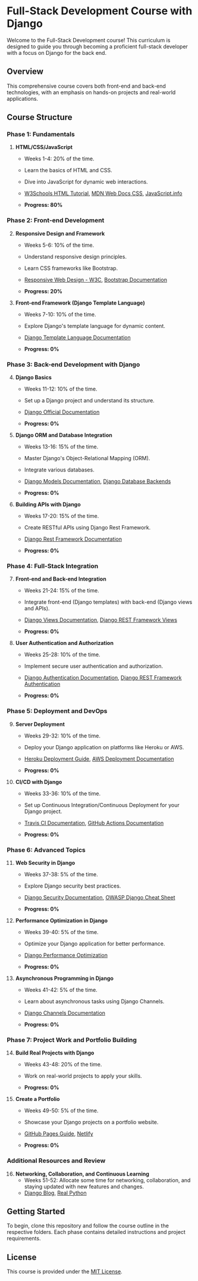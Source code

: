 # Full-Stack Development Course with Django

Welcome to the Full-Stack Development course! This curriculum is designed to guide you through becoming a proficient full-stack developer with a focus on Django for the back end.

## Overview

This comprehensive course covers both front-end and back-end technologies, with an emphasis on hands-on projects and real-world applications.

## Course Structure

### Phase 1: Fundamentals

1. **HTML/CSS/JavaScript**
   - Weeks 1-4: 20% of the time.
   - Learn the basics of HTML and CSS.
   - Dive into JavaScript for dynamic web interactions.
   - [W3Schools HTML Tutorial](https://www.w3schools.com/html/), [MDN Web Docs CSS](https://developer.mozilla.org/en-US/docs/Web/CSS), [JavaScript.info](https://javascript.info/)

   - **Progress: 80%**
  
### Phase 2: Front-end Development

2. **Responsive Design and Framework**
   - Weeks 5-6: 10% of the time.
   - Understand responsive design principles.
   - Learn CSS frameworks like Bootstrap.
   - [Responsive Web Design - W3C](https://www.w3.org/standards/webdesign/), [Bootstrap Documentation](https://getbootstrap.com/)

   - **Progress: 20%**

3. **Front-end Framework (Django Template Language)**
   - Weeks 7-10: 10% of the time.
   - Explore Django's template language for dynamic content.
   - [Django Template Language Documentation](https://docs.djangoproject.com/en/3.2/topics/templates/)
  
   - **Progress: 0%**

### Phase 3: Back-end Development with Django

4. **Django Basics**
   - Weeks 11-12: 10% of the time.
   - Set up a Django project and understand its structure.
   - [Django Official Documentation](https://docs.djangoproject.com/en/3.2/)

   - **Progress: 0%**

5. **Django ORM and Database Integration**
   - Weeks 13-16: 15% of the time.
   - Master Django's Object-Relational Mapping (ORM).
   - Integrate various databases.
   - [Django Models Documentation](https://docs.djangoproject.com/en/3.2/topics/db/models/), [Django Database Backends](https://docs.djangoproject.com/en/3.2/ref/databases/)

   - **Progress: 0%**

6. **Building APIs with Django**
   - Weeks 17-20: 15% of the time.
   - Create RESTful APIs using Django Rest Framework.
   - [Django Rest Framework Documentation](https://www.django-rest-framework.org/)

   - **Progress: 0%**

### Phase 4: Full-Stack Integration

7. **Front-end and Back-end Integration**
   - Weeks 21-24: 15% of the time.
   - Integrate front-end (Django templates) with back-end (Django views and APIs).
   - [Django Views Documentation](https://docs.djangoproject.com/en/3.2/topics/http/views/), [Django REST Framework Views](https://www.django-rest-framework.org/api-guide/views/)

   - **Progress: 0%**

8. **User Authentication and Authorization**
   - Weeks 25-28: 10% of the time.
   - Implement secure user authentication and authorization.
   - [Django Authentication Documentation](https://docs.djangoproject.com/en/3.2/topics/auth/), [Django REST Framework Authentication](https://www.django-rest-framework.org/api-guide/authentication/)

   - **Progress: 0%**

### Phase 5: Deployment and DevOps

9. **Server Deployment**
   - Weeks 29-32: 10% of the time.
   - Deploy your Django application on platforms like Heroku or AWS.
   - [Heroku Deployment Guide](https://devcenter.heroku.com/articles/deploying-python), [AWS Deployment Documentation](https://docs.aws.amazon.com/elasticbeanstalk/latest/dg/create-deploy-python-django.html)

   - **Progress: 0%**

10. **CI/CD with Django**
    - Weeks 33-36: 10% of the time.
    - Set up Continuous Integration/Continuous Deployment for your Django project.
    - [Travis CI Documentation](https://docs.travis-ci.com/), [GitHub Actions Documentation](https://docs.github.com/en/actions)

    - **Progress: 0%**

### Phase 6: Advanced Topics

11. **Web Security in Django**
    - Weeks 37-38: 5% of the time.
    - Explore Django security best practices.
    - [Django Security Documentation](https://docs.djangoproject.com/en/3.2/topics/security/), [OWASP Django Cheat Sheet](https://cheatsheetseries.owasp.org/cheatsheets/Django_Cheat_Sheet.html)

    - **Progress: 0%**

12. **Performance Optimization in Django**
    - Weeks 39-40: 5% of the time.
    - Optimize your Django application for better performance.
    - [Django Performance Optimization](https://docs.djangoproject.com/en/3.2/topics/performance/)

    - **Progress: 0%**

13. **Asynchronous Programming in Django**
    - Weeks 41-42: 5% of the time.
    - Learn about asynchronous tasks using Django Channels.
    - [Django Channels Documentation](https://channels.readthedocs.io/en/stable/)

    - **Progress: 0%**

### Phase 7: Project Work and Portfolio Building

14. **Build Real Projects with Django**
    - Weeks 43-48: 20% of the time.
    - Work on real-world projects to apply your skills.

    - **Progress: 0%**

15. **Create a Portfolio**
    - Weeks 49-50: 5% of the time.
    - Showcase your Django projects on a portfolio website.
    - [GitHub Pages Guide](https://docs.github.com/en/pages), [Netlify](https://www.netlify.com/)

    - **Progress: 0%**

### Additional Resources and Review

16. **Networking, Collaboration, and Continuous Learning**
    - Weeks 51-52: Allocate some time for networking, collaboration, and staying updated with new features and changes.
    - [Django Blog](https://www.djangoproject.com/weblog/), [Real Python](https://realpython.com/)

## Getting Started

To begin, clone this repository and follow the course outline in the respective folders. Each phase contains detailed instructions and project requirements.

## License

This course is provided under the [MIT License](LICENSE).
